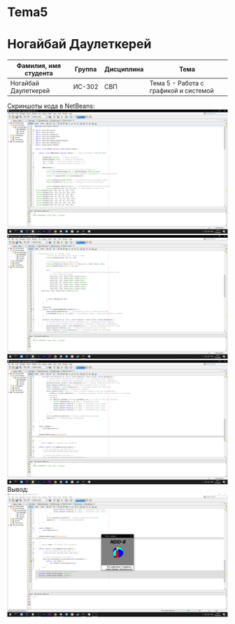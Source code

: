# Tema5

# Ногайбай Даулеткерей

| Фамилия, имя студента | Группа | Дисциплина| Тема |
| ------ | ------ | ------ | ------ |
| Ногайбай Даулеткерей | ИС-302 | СВП | Тема 5 - Работа с графикой и системой |


Скриншоты кода в NetBeans:
![ScreenShot](2.png)
![ScreenShot](3.png)
![ScreenShot](4.png)
Вывод:
![ScreenShot](6.png)
